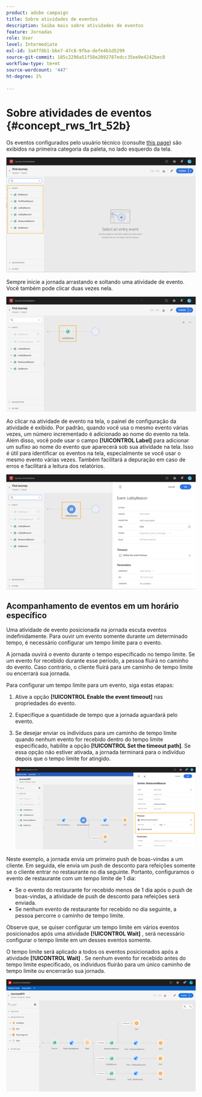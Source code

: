 ```yaml
---
product: adobe campaign
title: Sobre atividades de eventos
description: Saiba mais sobre atividades de eventos
feature: Jornadas
role: User
level: Intermediate
exl-id: 3a4ff8b1-bbe7-47c8-9fba-defe4b1d5299
source-git-commit: 185c2296a51f58e2092787edcc35ee9e4242bec8
workflow-type: tm+mt
source-wordcount: '447'
ht-degree: 1%

---
```


# Sobre atividades de eventos {#concept_rws_1rt_52b}

Os eventos configurados pelo usuário técnico (consulte [this page](../event/about-events.md)) são exibidos na primeira categoria da paleta, no lado esquerdo da tela.

![](../assets/journey43.png)

Sempre inicie a jornada arrastando e soltando uma atividade de evento. Você também pode clicar duas vezes nela.

![](../assets/journey44.png)

Ao clicar na atividade de evento na tela, o painel de configuração da atividade é exibido. Por padrão, quando você usa o mesmo evento várias vezes, um número incrementado é adicionado ao nome do evento na tela. Além disso, você pode usar o campo **[!UICONTROL Label]** para adicionar um sufixo ao nome do evento que aparecerá sob sua atividade na tela. Isso é útil para identificar os eventos na tela, especialmente se você usar o mesmo evento várias vezes. Também facilitará a depuração em caso de erros e facilitará a leitura dos relatórios.

![](../assets/journey33.png)

## Acompanhamento de eventos em um horário específico

Uma atividade de evento posicionada na jornada escuta eventos indefinidamente. Para ouvir um evento somente durante um determinado tempo, é necessário configurar um tempo limite para o evento.

A jornada ouvirá o evento durante o tempo especificado no tempo limite. Se um evento for recebido durante esse período, a pessoa fluirá no caminho do evento. Caso contrário, o cliente fluirá para um caminho de tempo limite ou encerrará sua jornada.

Para configurar um tempo limite para um evento, siga estas etapas:

1. Ative a opção **[!UICONTROL Enable the event timeout]** nas propriedades do evento.

1. Especifique a quantidade de tempo que a jornada aguardará pelo evento.

1. Se desejar enviar os indivíduos para um caminho de tempo limite quando nenhum evento for recebido dentro do tempo limite especificado, habilite a opção **[!UICONTROL Set the timeout path]**. Se essa opção não estiver ativada, a jornada terminará para o indivíduo depois que o tempo limite for atingido.

   ![](../assets/event-timeout.png)

Neste exemplo, a jornada envia um primeiro push de boas-vindas a um cliente. Em seguida, ele envia um push de desconto para refeições somente se o cliente entrar no restaurante no dia seguinte. Portanto, configuramos o evento de restaurante com um tempo limite de 1 dia:

* Se o evento do restaurante for recebido menos de 1 dia após o push de boas-vindas, a atividade de push de desconto para refeições será enviada.
* Se nenhum evento de restaurante for recebido no dia seguinte, a pessoa percorre o caminho de tempo limite.

Observe que, se quiser configurar um tempo limite em vários eventos posicionados após uma atividade **[!UICONTROL Wait]** , será necessário configurar o tempo limite em um desses eventos somente.

O tempo limite será aplicado a todos os eventos posicionados após a atividade **[!UICONTROL Wait]** . Se nenhum evento for recebido antes do tempo limite especificado, os indivíduos fluirão para um único caminho de tempo limite ou encerrarão sua jornada.

![](../assets/event-timeout-group.png)
